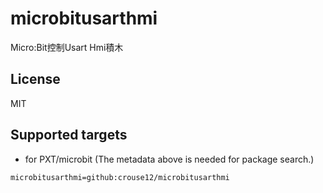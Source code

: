 # microbitusarthmi

Micro:Bit控制Usart Hmi積木

## License

MIT

## Supported targets

* for PXT/microbit
(The metadata above is needed for package search.)

```package
microbitusarthmi=github:crouse12/microbitusarthmi
```
